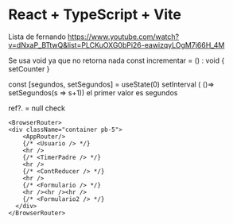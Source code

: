 # React + TypeScript + Vite

Lista de fernando
https://www.youtube.com/watch?v=dNxaP_BTtwQ&list=PLCKuOXG0bPi26-eawizqyLOgM7j66H_4M

Se usa void ya que no retorna nada
const incrementar = () : void {
   setCounter
}


const [segundos, setSegundos] = useState(0)
setInterval ( ()=> setSegundos(s => s+1)) el primer valor es segundos

ref?. = null check




    <BrowserRouter>
    <div className="container pb-5">
        <AppRouter/>
        {/* <Usuario /> */}
        <hr />
        {/* <TimerPadre /> */}
        <hr />
        {/* <ContReducer /> */}
        <hr />
        {/* <Formulario /> */}
        <hr /><hr /><hr />
        {/* <Formulario2 /> */}
      </div>
    </BrowserRouter>